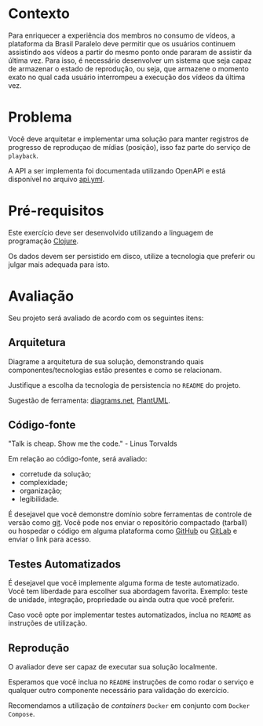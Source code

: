 

# Contexto

Para enriquecer a experiência dos membros no consumo de vídeos, a
plataforma da Brasil Paralelo deve permitir que os usuários continuem
assistindo aos vídeos a partir do mesmo ponto onde pararam de assistir
da última vez.  Para isso, é necessário desenvolver um sistema que
seja capaz de armazenar o estado de reprodução, ou seja, que armazene
o momento exato no qual cada usuário interrompeu a execução dos vídeos
da última vez.


# Problema

Você deve arquitetar e implementar uma solução para manter registros
de progresso de reproduçao de mídias (posição), isso faz parte do
serviço de `playback`.

A API a ser implementa foi documentada utilizando OpenAPI e está
disponível no arquivo [api.yml](api.yml).


# Pré-requisitos

Este exercício deve ser desenvolvido utilizando a linguagem de
programação [Clojure](https://clojure.org).

Os dados devem ser persistido em disco, utilize a tecnologia que
preferir ou julgar mais adequada para isto.


# Avaliação

Seu projeto será avaliado de acordo com os seguintes itens:


## Arquitetura

Diagrame a arquitetura de sua solução, demonstrando quais
componentes/tecnologias estão presentes e como se relacionam.

Justifique a escolha da tecnologia de persistencia no `README` do
projeto.

Sugestão de ferramenta: [diagrams.net](https://app.diagrams.net/), [PlantUML](https://plantuml.com/component-diagram).


## Código-fonte

"Talk is cheap. Show me the code." - Linus Torvalds

Em relação ao código-fonte, será avaliado:

-   corretude da solução;
-   complexidade;
-   organização;
-   legibilidade.

É desejavel que você demonstre domínio sobre ferramentas de controle
de versão como [git](https://git-scm.com/). Você pode nos enviar o repositório compactado
(tarball) ou hospedar o código em alguma plataforma como [GitHub](https://github.com/) ou
[GitLab](https://about.gitlab.com/) e enviar o link para acesso.


## Testes Automatizados

É desejavel que você implemente alguma forma de teste
automatizado. Você tem liberdade para escolher sua abordagem
favorita. Exemplo: teste de unidade, integração, propriedade ou ainda
outra que você preferir.

Caso você opte por implementar testes automatizados, inclua no
`README` as instruções de utilização.


## Reprodução

O avaliador deve ser capaz de executar sua solução localmente.

Esperamos que você inclua no `README` instruções de como rodar o
serviço e qualquer outro componente necessário para validação do
exercício.

Recomendamos a utilização de *containers* `Docker` em conjunto com
`Docker Compose`.

